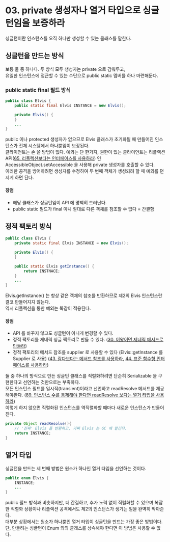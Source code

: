 # 03. private 생성자나 열거 타입으로 싱글턴임을 보증하라

싱글턴이란 인스턴스를 오직 하나만 생성할 수 있는 클래스를 말한다.

## 싱글턴을 만드는 방식

보통 둘 중 하나다. 두 방식 모두 생성자는 private 으로 감춰두고,  
유일한 인스턴스에 접근할 수 있는 수단으로 public static 멤버를 하나 마련해둔다.

### public static final 필드 방식

```java
public class Elvis {
    public static final Elvis INSTANCE = new Elvis();

    private Elvis() {
    }
    ...
}
```

public 이나 protected 생성자가 없으므로 Elvis 클래스가 초기화될 때 만들어진 인스턴스가 전체 시스템에서 하나뿐임이 보장된다.  
클라이언트는 손 쓸 방법이 없다. 예외는 단 한가지, 권한이 있는 클라이언트는 리플렉션 API([65. 리플렉션보다는 인터페이스를 사용하라](https://github.com/oh29oh29/read-and-learn/tree/master/books/effective-java-3rd/Chapter65.md)) 인 AccessibleObject.setAccessible 을 사용해 private 생성자를 호출할 수 있다.  
이러한 공격을 방어하려면 생성자를 수정하여 두 번째 객체가 생성되려 할 때 예외를 던지게 하면 된다.

#### 장점

- 해당 클래스가 싱글턴임이 API 에 명백히 드러난다.
- public static 필드가 final 이니 절대로 다른 객체를 참조할 수 없다 = 간결함

## 정적 팩토리 방식

```java
public class Elvis {
    private static final Elvis INSTANCE = new Elvis();

    private Elvis() {
    }

    public static Elvis getInstance() {
        return INSTNACE;
    }
    ...
}
```

Elvis.getInstance() 는 항상 같은 객체의 참조를 반환하므로 제2의 Elvis 인스턴스란 결코 만들어지지 않는다.  
역시 리플렉션을 통한 예외는 똑같이 적용된다.

#### 장점

- API 를 바꾸지 않고도 싱글턴이 아니게 변경할 수 있다.
- 정적 팩토리를 제네릭 싱글 팩토리로 만들 수 있다. ([30. 이왕이면 제네릭 메서드로 만들라](https://github.com/oh29oh29/read-and-learn/tree/master/books/effective-java-3rd/Chapter30.md))
- 정적 팩토리의 메서드 참조를 supplier 로 사용할 수 있다 (Elvis::getInstance 를 Supplier<Elvis> 로 사용) ([43. 람다보다는 메서드 참조를 사용하라](https://github.com/oh29oh29/read-and-learn/tree/master/books/effective-java-3rd/Chapter43.md), [44. 표준 함수형 인터페이스를 사용하라](https://github.com/oh29oh29/read-and-learn/tree/master/books/effective-java-3rd/Chapter44.md))

둘 중 하나의 방식으로 만든 싱글턴 클래스를 직렬화하려면 단순히 Serializable 을 구현한다고 선언하는 것만으로는 부족하다.  
모든 인스턴스 필드를 일시적(transient)이라고 선언하고 readResolve 메서드를 제공해야한다. ([89. 인스턴스 수를 통제해야 한다면 readResolve 보다는 열거 타입을 사용하라](https://github.com/oh29oh29/read-and-learn/tree/master/books/effective-java-3rd/Chapter89.md))  
이렇게 하지 않으면 직렬화된 인스턴스를 역직렬화할 때마다 새로운 인스턴스가 만들어진다.

```java
private Object readResolve(){
    // '진짜' Elvis 를 반환하고, 가짜 Elvis 는 GC 에 맡긴다.
    return INSTANCE;
}
```

## 열거 타입

싱글턴을 만드는 세 번째 방법은 원소가 하나인 열거 타입을 선언하는 것이다.

```java
public enum Elvis {
    INSTANCE;
    ...
}
```

public 필드 방식과 비슷하지만, 더 간결하고, 추가 노력 없이 직렬화할 수 있으며 복잡한 직렬화 상황이나 리플렉션 공격에서도 제2의 인스턴스가 생기는 일을 완벽히 막아준다.  
대부분 상황에서는 원소가 하나뿐인 열거 타입이 싱글턴을 만드는 가장 좋은 방법이다.  
단, 만들려는 싱글턴이 Enum 외의 클래스를 상속해야 한다면 이 방법은 사용할 수 없다.